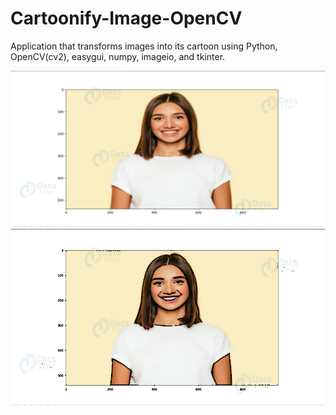 # Cartoonify-Image-OpenCV
Application that transforms images into its cartoon using Python, OpenCV(cv2), easygui, numpy, imageio, and tkinter.

<img src="original.png">

<img src="cartoonified_Image.png">
